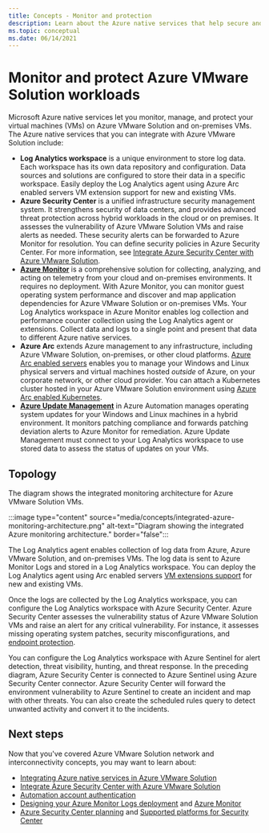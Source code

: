 ```yaml
---
title: Concepts - Monitor and protection
description: Learn about the Azure native services that help secure and protect your Azure VMware Solution workloads.
ms.topic: conceptual
ms.date: 06/14/2021
---
```


# Monitor and protect Azure VMware Solution workloads

Microsoft Azure native services let you monitor, manage, and protect your virtual machines (VMs) on Azure VMware Solution and on-premises VMs. The Azure native services that you can integrate with Azure VMware Solution include:

- **Log Analytics workspace** is a unique environment to store log data. Each workspace has its own data repository and configuration. Data sources and solutions are configured to store their data in a specific workspace. Easily deploy the Log Analytics agent using Azure Arc enabled servers VM extension support for new and existing VMs. 
- **Azure Security Center** is a unified infrastructure security management system. It strengthens security of data centers, and provides advanced threat protection across hybrid workloads in the cloud or on premises. It assesses the vulnerability of Azure VMware Solution VMs and raise alerts as needed. These security alerts can be forwarded to Azure Monitor for resolution. You can define security policies in Azure Security Center. For more information, see [Integrate Azure Security Center with Azure VMware Solution](azure-security-integration.md).
- **[Azure Monitor](../azure-monitor/vm/vminsights-enable-overview.md)** is a comprehensive solution for collecting, analyzing, and acting on telemetry from your cloud and on-premises environments. It requires no deployment. With Azure Monitor, you can monitor guest operating system performance and discover and map application dependencies for Azure VMware Solution or on-premises VMs. Your Log Analytics workspace in Azure Monitor enables log collection and performance counter collection using the Log Analytics agent or extensions. Collect data and logs to a single point and present that data to different Azure native services.
- **Azure Arc** extends Azure management to any infrastructure, including Azure VMware Solution, on-premises, or other cloud platforms. [Azure Arc enabled servers](../azure-arc/servers/overview.md) enables you to manage your Windows and Linux physical servers and virtual machines hosted *outside* of Azure, on your corporate network, or other cloud provider. You can attach a Kubernetes cluster hosted in your Azure VMware Solution environment using [Azure Arc enabled Kubernetes](../azure-arc/kubernetes/overview.md). 
- **[Azure Update Management](../automation/update-management/overview.md)** in Azure Automation manages operating system updates for your Windows and Linux machines in a hybrid environment. It monitors patching compliance and forwards patching deviation alerts to Azure Monitor for remediation. Azure Update Management must connect to your Log Analytics workspace to use stored data to assess the status of updates on your VMs. 
 


## Topology

The diagram shows the integrated monitoring architecture for Azure VMware Solution VMs.

:::image type="content" source="media/concepts/integrated-azure-monitoring-architecture.png" alt-text="Diagram showing the integrated Azure monitoring architecture." border="false":::

The Log Analytics agent enables collection of log data from Azure, Azure VMware Solution, and on-premises VMs. The log data is sent to Azure Monitor Logs and stored in a Log Analytics workspace. You can deploy the Log Analytics agent using Arc enabled servers [VM extensions support](../azure-arc/servers/manage-vm-extensions.md) for new and existing VMs. 

Once the logs are collected by the Log Analytics workspace, you can configure the Log Analytics workspace with Azure Security Center. Azure Security Center assesses the vulnerability status of Azure VMware Solution VMs and raise an alert for any critical  vulnerability. For instance, it assesses missing operating system patches, security misconfigurations, and [endpoint protection](../security-center/security-center-services.md).

You can configure the Log Analytics workspace with Azure Sentinel for alert detection, threat visibility, hunting, and threat response. In the preceding diagram, Azure Security Center is connected to Azure Sentinel using Azure Security Center connector. Azure Security Center will forward the environment vulnerability to Azure Sentinel to create an incident and map with other threats. You can also create the scheduled rules query to detect unwanted activity and convert it to the incidents.


## Next steps

Now that you've covered Azure VMware Solution network and interconnectivity concepts, you may want to learn about:

- [Integrating Azure native services in Azure VMware Solution](integrate-azure-native-services.md)
- [Integrate Azure Security Center with Azure VMware Solution](azure-security-integration.md)
- [Automation account authentication](../automation/automation-security-overview.md)
- [Designing your Azure Monitor Logs deployment](../azure-monitor/logs/design-logs-deployment.md) and [Azure Monitor](../azure-monitor/overview.md)
- [Azure Security Center planning](../security-center/security-center-planning-and-operations-guide.md) and [Supported platforms for Security Center](../security-center/security-center-os-coverage.md)


